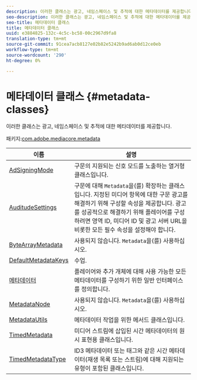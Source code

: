 ```yaml
---
description: 이러한 클래스는 광고, 네임스페이스 및 추적에 대한 메타데이터를 제공합니다.
seo-description: 이러한 클래스는 광고, 네임스페이스 및 추적에 대한 메타데이터를 제공합니다.
seo-title: 메타데이터 클래스
title: 메타데이터 클래스
uuid: e3884825-132c-4c5c-bc58-00c2967d9fa8
translation-type: tm+mt
source-git-commit: 91cea7acb8127e02b82e5242b9ad6ab0d12ce0eb
workflow-type: tm+mt
source-wordcount: '290'
ht-degree: 0%

---
```



# 메타데이터 클래스 {#metadata-classes}

이러한 클래스는 광고, 네임스페이스 및 추적에 대한 메타데이터를 제공합니다.

패키지:[com.adobe.mediacore.metadata](https://help.adobe.com/en_US/primetime/api/psdk/asdoc-dhls_1.4/com/adobe/mediacore/metadata/package-detail.html)

| 이름 | 설명 |
|---|---|
| [AdSigningMode](https://help.adobe.com/en_US/primetime/api/psdk/asdoc-dhls_1.4/com/adobe/mediacore/metadata/AdSignalingMode.html) | 구문의 지원되는 신호 모드를 노출하는 열거형 클래스입니다. |
| [AuditudeSettings](https://help.adobe.com/en_US/primetime/api/psdk/asdoc-dhls_1.4/com/adobe/mediacore/metadata/AuditudeSettings.html) | 구문에 대해 `Metadata`을(를) 확장하는 클래스입니다. 지정된 미디어 항목에 대한 구문 광고를 해결하기 위해 구성할 속성을 제공합니다. 광고를 성공적으로 해결하기 위해 플레이어를 구성하려면 영역 ID, 미디어 ID 및 광고 서버 URL을 비롯한 모든 필수 속성을 설정해야 합니다. |
| [ByteArrayMetadata](https://help.adobe.com/en_US/primetime/api/psdk/asdoc-dhls_1.4/com/adobe/mediacore/metadata/ByteArrayMetadata.html) | 사용되지 않습니다. `Metadata`을(를) 사용하십시오. |
| [DefaultMetadataKeys](https://help.adobe.com/en_US/primetime/api/psdk/asdoc-dhls_1.4/com/adobe/mediacore/metadata/DefaultMetadataKeys.html) | 수업. |
| [메타데이터](https://help.adobe.com/en_US/primetime/api/psdk/asdoc-dhls_1.4/com/adobe/mediacore/metadata/Metadata.html) | 플레이어와 추가 개체에 대해 사용 가능한 모든 메타데이터를 구성하기 위한 일반 인터페이스를 정의합니다. |
| [MetadataNode](https://help.adobe.com/en_US/primetime/api/psdk/asdoc-dhls_1.4/com/adobe/mediacore/metadata/MetadataNode.html) | 사용되지 않습니다. `Metadata`을(를) 사용하십시오. |
| [MetadataUtils](https://help.adobe.com/en_US/primetime/api/psdk/asdoc-dhls_1.4/com/adobe/mediacore/metadata/MetadataUtils.html) | 메타데이터 작업을 위한 메서드 클래스입니다. |
| [TimedMetadata](https://help.adobe.com/en_US/primetime/api/psdk/asdoc-dhls_1.4/com/adobe/mediacore/metadata/TimedMetadata.html) | 미디어 스트림에 삽입된 시간 메타데이터의 원시 표현용 클래스입니다. |
| [TimedMetadataType](https://help.adobe.com/en_US/primetime/api/psdk/asdoc-dhls_1.4/com/adobe/mediacore/metadata/TimedMetadataType.html) | ID3 메타데이터 또는 태그와 같은 시간 메타데이터(재생 목록 또는 스트림)에 대해 지원되는 유형이 포함된 클래스입니다. |